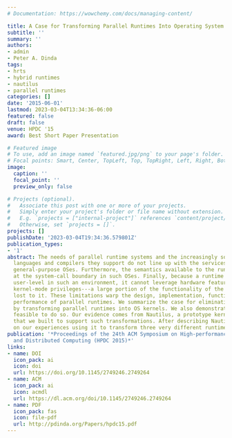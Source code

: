 ```yaml
---
# Documentation: https://wowchemy.com/docs/managing-content/

title: A Case for Transforming Parallel Runtimes Into Operating System Kernels
subtitle: ''
summary: ''
authors:
- admin
- Peter A. Dinda
tags:
- hrts
- hybrid runtimes
- nautilus
- parallel runtimes
categories: []
date: '2015-06-01'
lastmod: 2023-03-04T13:34:36-06:00
featured: false
draft: false
venue: HPDC '15
award: Best Short Paper Presentation

# Featured image
# To use, add an image named `featured.jpg/png` to your page's folder.
# Focal points: Smart, Center, TopLeft, Top, TopRight, Left, Right, BottomLeft, Bottom, BottomRight.
image:
  caption: ''
  focal_point: ''
  preview_only: false

# Projects (optional).
#   Associate this post with one or more of your projects.
#   Simply enter your project's folder or file name without extension.
#   E.g. `projects = ["internal-project"]` references `content/project/deep-learning/index.md`.
#   Otherwise, set `projects = []`.
projects: []
publishDate: '2023-03-04T19:34:36.579801Z'
publication_types:
- '1'
abstract: The needs of parallel runtime systems and the increasingly sophisticated
  languages and compilers they support do not line up with the services provided by
  general-purpose OSes. Furthermore, the semantics available to the runtime are lost
  at the system-call boundary in such OSes. Finally, because a runtime executes at
  user-level in such an environment, it cannot leverage hardware features that require
  kernel-mode privileges---a large portion of the functionality of the machine is
  lost to it. These limitations warp the design, implementation, functionality, and
  performance of parallel runtimes. We summarize the case for eliminating these compromises
  by transforming parallel runtimes into OS kernels. We also demonstrate that it is
  feasible to do so. Our evidence comes from Nautilus, a prototype kernel framework
  that we built to support such transformations. After describing Nautilus, we report
  on our experiences using it to transform three very different runtimes into kernels.
publication: '*Proceedings of the 24th ACM Symposium on High-performance Parallel
  and Distributed Computing (HPDC 2015)*'
links:
- name: DOI
  icon_pack: ai
  icon: doi
  url: https://doi.org/10.1145/2749246.2749264
- name: ACM
  icon_pack: ai
  icon: acmdl
  url: https://dl.acm.org/doi/10.1145/2749246.2749264
- name: PDF
  icon_pack: fas
  icon: file-pdf
  url: http://pdinda.org/Papers/hpdc15.pdf
---
```

